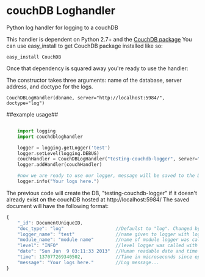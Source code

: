 couchDB Loghandler
=================

Python log handler for logging to a couchDB

This handler is dependent on Python 2.7+ and the [CouchDB package](https://pypi.python.org/pypi/CouchDB)
You can use easy_install to get CouchDB package installed like so:

```
easy_install CouchDB
```

Once that dependency is squared away you're ready to use the handler:

The constructor takes three arguments: name of the database, server address, and doctype for the logs.

```
CouchDBLogHandler(dbname, server="http://localhost:5984/", doctype="log")
```

##example usage##

```python

    import logging
    import couchdbloghandler

    logger = logging.getLogger('test')
    logger.setLevel(logging.DEBUG)
    couchHandler = CouchDBLogHandler("testing-couchdb-logger", server="http://localhost:5984/", doctype="log")
    logger.addHandler(couchHandler)

    #now we are ready to use our logger, message will be saved to the DB
    logger.info("Your logs here.")
```

The previous code will create the DB, "testing-couchdb-logger" if it doesn't already exist on the couchDB hosted at http://localhost:5984/
The saved document will have the following format:

```javascript
{
    "_id": DocumentUniqueID,
    "doc_type": "log"                   //Defaulst to "log". Changed by passing doctype="your doctype" to handler constructor
    "logger_name": "test"               //name given to logger with logging.getLogger()
    "module_name": "module name"        //name of module logger was called from
    "level": "INFO"                     //level logger was called with
    "date": "Sun Jun  9 03:11:33 2013"  //Human readable date and time
    "time": 137077269340502,            //Time in microseconds since epoch
    "message": "Your logs here."        //Log message...
}
```


